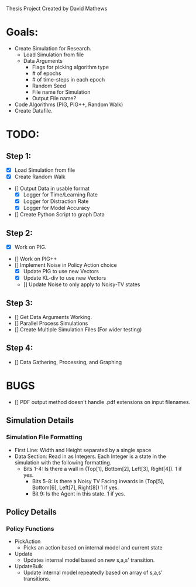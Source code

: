 Thesis Project Created by David Mathews

# Goals:
- Create Simulation for Research.
	- Load Simulation from file
	- Data Arguments
		- Flags for picking algorithm type
		- \# of epochs
		- \# of time-steps in each epoch
		- Random Seed
		- File name for Simulation
		- Output File name?
- Code Algorithms (PIG, PIG++, Random Walk)
- Create Datafile.

# TODO:
## Step 1:
- [x] Load Simulation from file
- [x] Create Random Walk
- [] Output Data in usable format
  - [x] Logger for Time/Learning Rate
  - [x] Logger for Distraction Rate 
  - [x] Logger for Model Accuracy 
- [] Create Python Script to graph Data

## Step 2:
- [x] Work on PIG.
- [] Work on PIG++
- [] Implement Noise in Policy Action choice
	- [x] Update PIG to use new Vectors
	- [x] Update KL-div to use new Vectors
	- [] Update Noise to only apply to Noisy-TV states

## Step 3:
- [] Get Data Arguments Working.
- [] Parallel Process Simulations
- [] Create Multiple Simulation Files (For wider testing)

## Step 4:
- [] Data Gathering, Processing, and Graphing

# BUGS
- [] PDF output method doesn't handle .pdf extensions on input filenames.

## Simulation Details
### Simulation File Formatting
- First Line: Width and Height separated by a single space
- Data Section: Read in as Integers. Each Integer is a state in the simulation with the following formatting.
  - Bits 1-4: Is there a wall in (Top[1], Bottom[2], Left[3], Right[4]). 1 if yes.
	- Bits 5-8: Is there a Noisy TV Facing inwards in (Top[5], Bottom[6], Left[7], Right[8]) 1 if yes.
	- Bit 9: Is the Agent in this state. 1 if yes.

## Policy Details
### Policy Functions
- PickAction
  - Picks an action based on internal model and current state
- Update
  - Updates internal model based on new s,a,s' transition.
- UpdateBulk
  - Update internal model repeatedly based on array of s,a,s' transitions.
